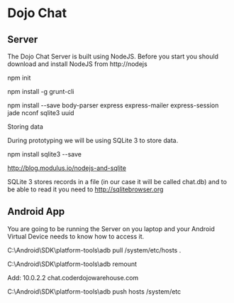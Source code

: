 # Dojo Chat

## Server

The Dojo Chat Server is built using NodeJS. Before you start you should download and
install NodeJS from http://nodejs

npm init

npm install -g grunt-cli

npm install --save body-parser express express-mailer express-session jade nconf sqlite3 uuid

Storing data

During prototyping we will be using SQLite 3 to store data. 

npm install sqlite3 --save

http://blog.modulus.io/nodejs-and-sqlite

SQLite 3 stores records in a file (in our case it will be called chat.db) and to be able to read
it you need to http://sqlitebrowser.org


## Android App

You are going to be running the Server on you laptop and your Android Virtual Device
needs to know how to access it.

C:\Android\SDK\platform-tools\adb pull /system/etc/hosts .

C:\Android\SDK\platform-tools\adb remount

Add:
10.0.2.2 chat.coderdojowarehouse.com

C:\Android\SDK\platform-tools\adb push hosts /system/etc